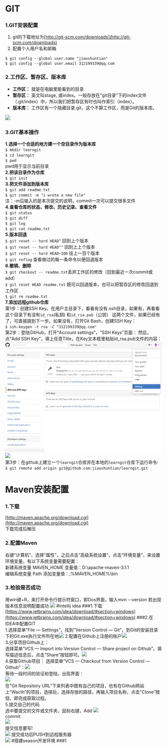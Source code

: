 # GIT
### 1.GIT安装配置
1. git的下载地址为[http://git-scm.com/downloads](http://git-scm.com/downloads)
2. 配置个人用户名和邮箱
```
$ git config --global user.name "jiaoshuntian"
$ git config --global user.email 312199339@qq.com
```
### 2.工作区、暂存区、版本库
- **工作区：** 就是在电脑里能看到的目录
- **暂存区：** 英文叫stage, 或index。一般存放在"git目录"下的index文件（.git/index）中，所以我们把暂存区有时也叫作索引（index）。
- **版本库：** 工作区有一个隐藏目录.git，这个不算工作区，而是Git的版本库。

![](http://www.liaoxuefeng.com/files/attachments/001384907702917346729e9afbf4127b6dfbae9207af016000/0)

### 3.GIT基本操作
**1.选择一个合适的地方建一个空目录作为版本库**  
`$ mkdir learngit`  
`$ cd learngit`  
`$ pwd`  
pwd用于显示当前目录  
**2.把该目录作为仓库**  
`$ git init`  
**3.把文件添加到版本库**  
`$ git add readme.txt`  
`$ git commit -m "i wrote a new file"`  
注：-m后输入的是本次提交的说明，commit一次可以提交很多文件  
**4.查看仓库的状态、修改、历史记录、查看文件**  
`$ git status`  
`$ git diff`  
`$ git log`  
`$ git cat readme.txt`  
**5.版本回退**  
`$ git reset -- hard HEAD^` 回到上个版本  
`$ git reset -- hard HEAD^^` 回到上上个版本  
`$ git reset -- hard HEAD~100` 往上一百个版本  
`$ git reflog` 查看做过的每一条命令以便回退版本  
**6.撤销、删除**  
`$ git checkout -- readme.txt`丢弃工作区的修改（回到最近一次commit或add）  
`$ git reset HEAD readme.txt` 既可以回退版本，也可以把暂存区的修改回退到工作区  
`$ git rm readme.txt`  
**7.添加远程github仓库**  
第1步：创建SSH Key。在用户主目录下，看看有没有.ssh目录，如果有，再看看这个目录下有没有`id_rsa`(私钥) 和`id_rsa.pub`（公钥） 这两个文件，如果已经有了，可直接跳到下一步。如果没有，打开Git Bash，创建SSH Key：  
`$ ssh-keygen -t rsa -C "312199339@qq.com"`  
第2步：登陆GitHub，打开“Account settings”，“SSH Keys”页面：
然后，点“Add SSH Key”，填上任意Title，在Key文本框里粘贴id_rsa.pub文件的内容： 
![](https://raw.githubusercontent.com/jiaoshuntian/Learningdocument/073477175992b5b38c52b87e2e55a43f7083cd5a/SSH.png)
![](http://i.imgur.com/qypW6xi.png)  
第3步：在github上建立一个`learngit`仓库并在本地的`learngit`仓库下运行命令:  
`$ git remote add origin git@github.com:jiaoshuntian/learngit.git`
# Maven安装配置
### 1.下载
[http://maven.apache.org/download.cgi](http://maven.apache.org/download.cgi)  
下载完成后解压
### 2.配置Maven
右键“计算机”，选择“属性”，之后点击“高级系统设置”，点击“环境变量”，来设置环境变量，有以下系统变量需要配置：  
新建系统变量 MAVEN_HOME 变量值：D:\apache-maven-3.1.1  
编辑系统变量 Path 添加变量值：;%MAVEN_HOME%\bin
### 3.检验是否成功
用win键+R，来打开命令行提示符窗口，即Dos界面，输入mvn --version  若出现版本信息说明配置成功
![](http://i.imgur.com/TTF962u.png)
#intellij idea
###1.下载
[https://www.jetbrains.com/idea/download/#section=windows](https://www.jetbrains.com/idea/download/#section=windows)
###2.在IDEA中配置GIT  
1.选择菜单”File — Settings”，找到”Version Control — Git”，到Git的安装目录下的Git.exe执行文件所在地![](http://i.imgur.com/SwoBPsQ.png)
2.配置在Github上注册的账户![](http://i.imgur.com/j3Qh3wA.png)  
3.分享项目Github上：  
选择菜单”VCS — Import into Version Control — Share project on Github”。填写描述信息后，点击”Share”按钮即可。![](http://img2.tuicool.com/uYBj2y.jpg!web)  
4.获取Github项目：
选择菜单”VCS — Checkout from Version Control — Github”：![](http://img1.tuicool.com/JZJ3mm.jpg!web)  
等待一段时间的验证和登陆，出现界面：  
![](http://img1.tuicool.com/ZNZzIn.jpg!web)  
在”Git Repository URL”下来列表中既有自己的项目，也有在Github网站上”Wacth”的项目，选择后，选择存放的路径，再输入项目名称，点击”Clone”按钮，即完成获取过程。  
5.提交自己的代码  
选中要提交的文件或文件夹，鼠标右键，Add
![](http://i.imgur.com/7b1pSx0.png)  
commit  
![](http://i.imgur.com/EF8M5Y7.png)  
提交信息要写!  
![](http://i.imgur.com/YX9VFEz.png) 
提交成功后PUSH到远程服务器  
![](http://i.imgur.com/ze0Okae.png)
#搭建season开发环境
###1


